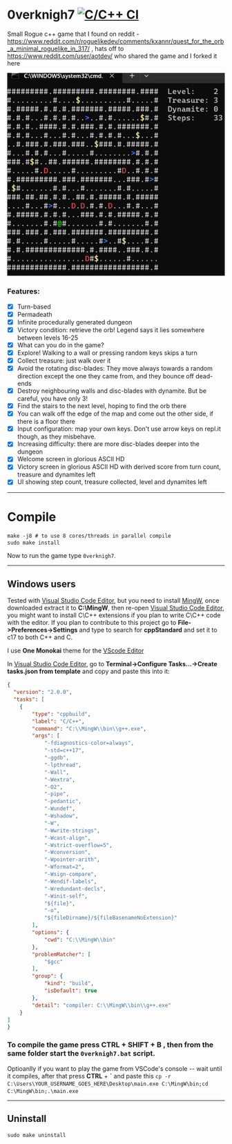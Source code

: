 # 0verknigh7  [![C/C++ CI](https://github.com/su8/0verknigh7/actions/workflows/c-cpp.yml/badge.svg?branch=main)](https://github.com/su8/0verknigh7/actions/workflows/c-cpp.yml)
Small Rogue c++ game that I found on reddit - https://www.reddit.com/r/roguelikedev/comments/kxannr/quest_for_the_orb_a_minimal_roguelike_in_317/ , hats off to https://www.reddit.com/user/aotdev/ who shared the game and I forked it here

![](1snap.png)

### Features:

- [x] Turn-based
- [x] Permadeath
- [x] Infinite procedurally generated dungeon
- [x] Victory condition: retrieve the orb! Legend says it lies somewhere between levels 16-25
- [x] What can you do in the game?
- [x] Explore! Walking to a wall or pressing random keys skips a turn
- [x] Collect treasure: just walk over it
- [x] Avoid the rotating disc-blades: They move always towards a random direction except the one they came from, and they bounce off dead-ends
- [x] Destroy neighbouring walls and disc-blades with dynamite. But be careful, you have only 3!
- [x] Find the stairs to the next level, hoping to find the orb there
- [x] You can walk off the edge of the map and come out the other side, if there is a floor there
- [x] Input configuration: map your own keys. Don't use arrow keys on repl.it though, as they misbehave.
- [x] Increasing difficulty: there are more disc-blades deeper into the dungeon
- [x] Welcome screen in glorious ASCII HD
- [x] Victory screen in glorious ASCII HD with derived score from turn count, treasure and dynamites left
- [x] UI showing step count, treasure collected, level and dynamites left

---

# Compile

```make
make -j8 # to use 8 cores/threads in parallel compile
sudo make install
```
Now to run the game type `0verknigh7`.

---

## Windows users

Tested with [Visual Studio Code Editor](https://code.visualstudio.com/download), but you need to install [MingW](https://github.com/niXman/mingw-builds-binaries/releases/download/12.2.0-rt_v10-rev0/x86_64-12.2.0-release-posix-seh-rt_v10-rev0.7z), once downloaded extract it to **C:\MingW**, then re-open [Visual Studio Code Editor](https://code.visualstudio.com/download), you might want to install C\C++ extensions if you plan to write C\C++ code with the editor. If you plan to contribute to this project go to **File->Preferences->Settings** and type to search for **cppStandard** and set it to c17 to both C++ and C.

I use **One Monokai** theme for the [VScode Editor](https://code.visualstudio.com/download)

In [Visual Studio Code Editor](https://code.visualstudio.com/download), go to **Terminal->Configure Tasks...->Create tasks.json from template** and copy and paste this into it:

```json
{
  "version": "2.0.0",
  "tasks": [
    {
        "type": "cppbuild",
        "label": "C/C++",
        "command": "C:\\MingW\\bin\\g++.exe",
        "args": [
            "-fdiagnostics-color=always",
            "-std=c++17",
            "-ggdb",
            "-lpthread",
            "-Wall",
            "-Wextra",
            "-O2",
            "-pipe",
            "-pedantic",
            "-Wundef",
            "-Wshadow",
            "-W",
            "-Wwrite-strings",
            "-Wcast-align",
            "-Wstrict-overflow=5",
            "-Wconversion",
            "-Wpointer-arith",
            "-Wformat=2",
            "-Wsign-compare",
            "-Wendif-labels",
            "-Wredundant-decls",
            "-Winit-self",
            "${file}",
            "-o",
            "${fileDirname}/${fileBasenameNoExtension}"
        ],
        "options": {
            "cwd": "C:\\MingW\\bin"
        },
        "problemMatcher": [
            "$gcc"
        ],
        "group": {
            "kind": "build",
            "isDefault": true
        },
        "detail": "compiler: C:\\MingW\\bin\\g++.exe"
    }
]
}
```

### To compile the game press **CTRL** + **SHIFT** + **B** , then from the same folder start the `0verknigh7.bat` script.

Optioanlly if you want to play the game from VSCode's console -- wait until it compiles, after that press **CTRL** + **\`** and paste this `cp -r C:\Users\YOUR_USERNAME_GOES_HERE\Desktop\main.exe C:\MingW\bin;cd C:\MingW\bin;.\main.exe`

---

## Uninstall

```make
sudo make uninstall
```
